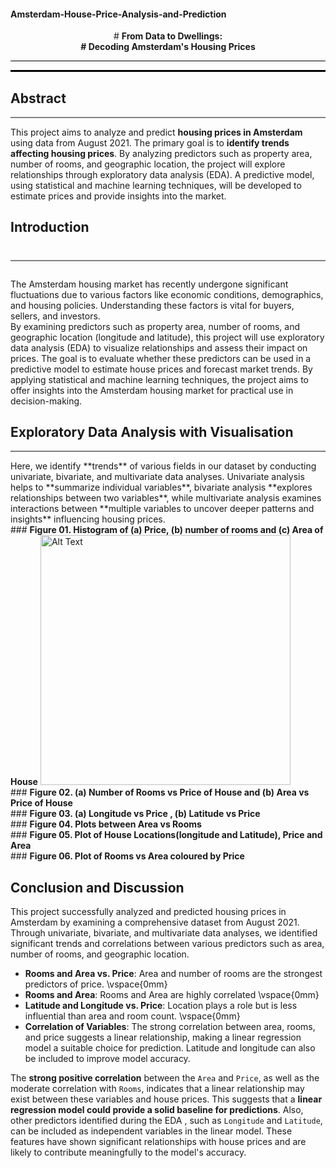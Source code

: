 #### Amsterdam-House-Price-Analysis-and-Prediction
<center>
# <strong> From Data to Dwellings: <br>
# Decoding Amsterdam's Housing Prices </strong>
</center>
<hr style="border: 0; height: 1px; background-color: black;">
<hr style="border: 0; height: 3px; background-color: black;">

## Abstract
<hr style="border: 0; height: 2px; background-color: grey;">

This project aims to analyze and predict **housing prices in Amsterdam** using data from August 2021. The primary goal is to **identify trends affecting housing prices**. By analyzing predictors such as property area, number of rooms, and geographic location, the project will explore relationships through exploratory data analysis (EDA). A predictive model, using statistical and machine learning techniques, will be developed to estimate prices and provide insights into the market.

## Introduction
# <hr style="border: 0; height: 2px; background-color: grey;">
The Amsterdam housing market has recently undergone significant fluctuations due to various factors like economic conditions, demographics, and housing policies. Understanding these factors is vital for buyers, sellers, and investors.<br>
By examining predictors such as property area, number of rooms, and geographic location (longitude and latitude), this project will use exploratory data analysis (EDA) to visualize relationships and assess their impact on prices. The goal is to evaluate whether these predictors can be used in a predictive model to estimate house prices and forecast market trends. By applying statistical and machine learning techniques, the project aims to offer insights into the Amsterdam housing market for practical use in decision-making.

## Exploratory Data Analysis with Visualisation
<hr style="border: 0; height: 2px; background-color: grey;">
Here, we identify **trends** of various fields in our dataset by conducting univariate, bivariate, and multivariate data analyses. Univariate analysis helps to **summarize individual variables**, bivariate analysis **explores relationships between two variables**, while multivariate analysis examines interactions between **multiple variables to uncover deeper patterns and insights** influencing housing prices.

<br>
### <strong> Figure 01. Histogram of (a) Price, (b) number of rooms and (c) Area of House</strong>
<img src="path-to-your-image-file.jpg" alt="Alt Text" width="400"/>


<br>
### <strong> Figure 02. (a) Number of Rooms vs Price of House and (b) Area vs Price of House </strong>

<br>
### <strong> Figure 03. (a) Longitude vs Price , (b) Latitude vs Price </strong>


<br>
### <strong> Figure 04. Plots between Area vs Rooms </strong>

<br>
### <strong> Figure 05. Plot of House Locations(longitude and Latitude), Price and Area </strong>

<br>
### <strong> Figure 06. Plot of Rooms vs Area coloured by Price </strong>


## Conclusion and Discussion
This project successfully analyzed and predicted housing prices in
Amsterdam by examining a comprehensive dataset from August 2021. Through
univariate, bivariate, and multivariate data analyses, we identified
significant trends and correlations between various predictors such as
area, number of rooms, and geographic location.

-   **Rooms and Area vs. Price**: Area and number of rooms are the
    strongest predictors of price. \vspace{0mm}
-   **Rooms and Area**: Rooms and Area are highly correlated
    \vspace{0mm}
-   **Latitude and Longitude vs. Price**: Location plays a role but is
    less influential than area and room count. \vspace{0mm}
-   **Correlation of Variables**: The strong correlation between area,
    rooms, and price suggests a linear relationship, making a linear
    regression model a suitable choice for prediction. Latitude and
    longitude can also be included to improve model accuracy.

The **strong positive correlation** between the `Area` and `Price`, as
well as the moderate correlation with `Rooms`, indicates that a linear
relationship may exist between these variables and house prices. This
suggests that a **linear regression model could provide a solid baseline
for predictions**. Also, other predictors identified during the EDA ,
such as `Longitude` and `Latitude`, can be included as independent
variables in the linear model. These features have shown significant
relationships with house prices and are likely to contribute
meaningfully to the model's accuracy.
